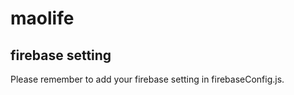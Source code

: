 # maolife

## firebase setting

Please remember to add your firebase setting in firebaseConfig.js.

